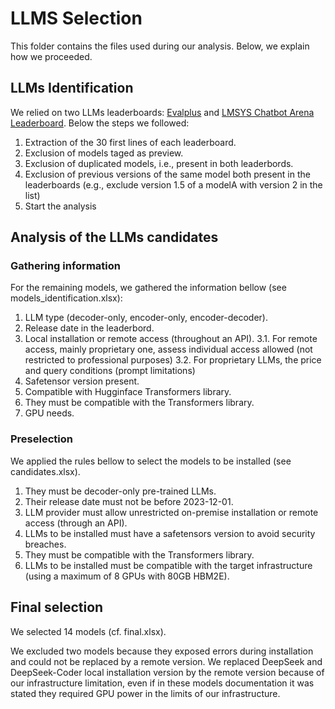 # LLMS Selection

This folder contains the files used during our analysis. Below, we explain how we proceeded.

## LLMs Identification

We relied on two LLMs leaderboards: [Evalplus](https://evalplus.github.io/leaderboard.html)
and [LMSYS Chatbot Arena Leaderboard](https://chat.lmsys.org/?leaderboard). Below the steps we followed:

1. Extraction of the 30 first lines of each leaderboard.
2. Exclusion of models taged as preview.
3. Exclusion of duplicated models, i.e., present in both leaderbords.
4. Exclusion of previous versions of the same model both present in the leaderboards (e.g., exclude version 1.5 of a
   modelA with version 2 in the list)
5. Start the analysis

## Analysis of the LLMs candidates

### Gathering information

For the remaining models, we gathered the information bellow (see models_identification.xlsx):

1. LLM type (decoder-only, encoder-only, encoder-decoder).
2. Release date in the leaderbord.
3. Local installation or remote access (throughout an API).
   3.1. For remote access, mainly proprietary one, assess individual access allowed (not restricted to professional
   purposes)
   3.2. For proprietary LLMs, the price and query conditions (prompt limitations)
4. Safetensor version present.
5. Compatible with Hugginface Transformers library.
6. They must be compatible with the Transformers library.
7. GPU needs.

### Preselection

We applied the rules bellow to select the models to be installed (see candidates.xlsx).

1) They must be decoder-only pre-trained LLMs.
2) Their release date must not be before 2023-12-01.
3) LLM provider must allow unrestricted on-premise installation
   or remote access (through an API).
4) LLMs to be installed must have a safetensors version to
   avoid security breaches.
5) They must be compatible with the Transformers library.
6) LLMs to be installed must be compatible with the target
   infrastructure (using a maximum of 8 GPUs with 80GB
   HBM2E).

## Final selection

We selected 14 models (cf. final.xlsx).

We excluded two models because they exposed errors during installation and could not be replaced by a remote version.
We replaced DeepSeek and DeepSeek-Coder local installation version by the remote version because of our infrastructure
limitation, even if in these models documentation it was stated they required GPU power in the limits of our
infrastructure. 
